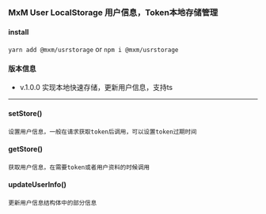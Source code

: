 ### MxM User LocalStorage 用户信息，Token本地存储管理

#### install
 `yarn add @mxm/usrstorage` or `npm i @mxm/usrstorage`

#### 版本信息
- v.1.0.0 实现本地快速存储，更新用户信息，支持ts

----------------------------------------------------------------

#### setStore() 
    设置用户信息，一般在请求获取token后调用，可以设置token过期时间

#### getStore()
    获取用户信息，在需要token或者用户资料的时候调用

#### updateUserInfo()
    更新用户信息结构体中的部分信息